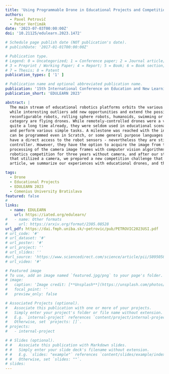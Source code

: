 ```yaml
---
title: 'Using Programmable Drone in Educational Projects and Competitions'
authors:
  - Pavel Petrovič
  - Peter Verčimák
date: '2023-07-03T00:00:00Z'
doi: '10.21125/edulearn.2023.1472'

# Schedule page publish date (NOT publication's date).
# publishDate: '2017-01-01T00:00:00Z'

# Publication type.
# Legend: 0 = Uncategorized; 1 = Conference paper; 2 = Journal article;
# 3 = Preprint / Working Paper; 4 = Report; 5 = Book; 6 = Book section;
# 7 = Thesis; 8 = Patent
publication_types: [ '1' ]

# Publication name and optional abbreviated publication name.
publication: '15th International Conference on Education and New Learning Technologies'
publication_short: 'EDULEARN 2023'

abstract: |
  The main stream of educational robotics platforms orbits the various versions of versatile robotics sets and kits,
  while interesting outliers add new opportunities and extend the possible learning situations. Examples of such are
  reconfigurable robots, rolling sphere robots, humanoids, swimming or underwater robots. Another kind within this
  category are flying drones. While remotely-controlled drones were a very attractive target for hobby model makers for
  quite a long time already, they were seldom used in educational scenarios as robots that are programmed by children
  and perform various simple tasks. A milestone was reached with the introduction of the educational drone Tello, which
  can be programmed even in Scratch, or some general purpose languages such as Node.js or Python. The programs do not
  have a direct access to the robot sensors - nevertheless they are still used by the underlying layers of the
  controller. However, they have the option to acquire the image from the drone camera and perform actions based on
  processing of the camera image frames with computer vision algorithms. We have been using this drone in an educational
  robotics competition for three years without camera, and after our students have developed several successful projects
  that utilized a camera, we prepared a new competition challenge that require the use of the camera. In the short
  article, we summarize our experiences with educational drones, and their use in the student projects and competition.

tags:
  - Drone
  - Educational Projects
  - EDULEARN 2023
  - Comenius University Bratislava
featured: false
#
links:
  - name: EDULEARN
    url: https://iated.org/edulearn/
#   - name: Other formats
#     url: https://arxiv.org/format/2305.08528
url_pdf: https://dai.fmph.uniba.sk/~petrovic/pub/PETROVIC2023USI.pdf
# url_code: '#'
# url_dataset: '#'
# url_poster: '#'
# url_project: ''
# url_slides: ''
#url_source: 'https://www.sciencedirect.com/science/article/pii/S0950584923002240'
# url_video: '#'

# Featured image
# To use, add an image named `featured.jpg/png` to your page's folder.
# image:
#   caption: 'Image credit: [**Unsplash**](https://unsplash.com/photos/s9CC2SKySJM)'
#   focal_point: ''
#   preview_only: false

# Associated Projects (optional).
#   Associate this publication with one or more of your projects.
#   Simply enter your project's folder or file name without extension.
#   E.g. `internal-project` references `content/project/internal-project/index.md`.
#   Otherwise, set `projects: []`.
# projects:
#   - internal-project

# # Slides (optional).
# #   Associate this publication with Markdown slides.
# #   Simply enter your slide deck's filename without extension.
# #   E.g. `slides: "example"` references `content/slides/example/index.md`.
# #   Otherwise, set `slides: ""`.
# slides:
---
```

